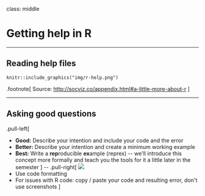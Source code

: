 class: middle

# Getting help in R

---

## Reading help files

```{r echo=FALSE, out.width="50%"}
knitr::include_graphics("img/r-help.png")
```

.footnote[
Source: http://socviz.co/appendix.html#a-little-more-about-r
]

---

## Asking good questions

.pull-left[
- **Good:** Describe your intention and include your code and the error
- **Better:** Describe your intention and create a minimum working example
- **Best:** Write a **rep**roducible **ex**ample (reprex) -- we'll introduce this concept more formally and teach you the tools for it a little later in the semester
]
--
.pull-right[
![](https://media.giphy.com/media/uRb2p09vY8lEs/giphy.gif)
- Use code formatting
- For issues with R code: copy / paste your code and resulting error, don't use screenshots 
]